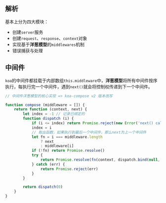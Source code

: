 ## 解析

基本上分为四大模块：

* 创建`server`服务
* 创建`request`、`response`、`context`对象
* 实现基于**洋葱模型**的`middlewares`机制
* 错误捕获与处理

## 中间件

`koa`的中间件都挂载于内部数组`this.middleware`中，**洋葱模型**将所有中间件按序执行，每执行完一个中间件，遇到`next()`就会将控制权传递到下一个中间件。

```js
// 中间件洋葱模型的核心实现 => koa-compose v2 版本改写

function compose (middleware = []) {
    return function (context, next) {
        let index = -1 // 记录已绑定的
        function dispatch (i) {
            if (i <= index) return Promise.reject(new Error('next() called multiple times'))
            index = i
            // 取出函数，如果执行到最后一个中间件，那么next为上一个中间件
            let fn = i === middleware.length
                ? next
                : middleware[i]
            if (!fn) return Promise.resolve()
            try {
                return Promise.resolve(fn(context, dispatch.bind(null, i + 1)))
            } catch (err) {
                return Promise.reject(err)
            }
        }

        return dispatch(0)
    }
}
```
